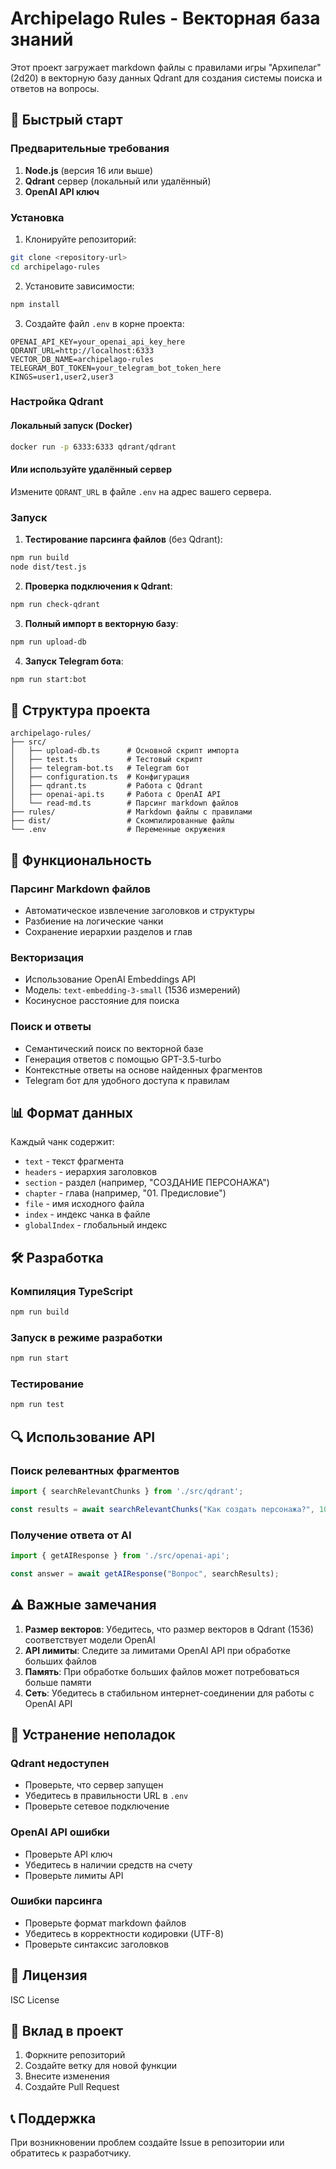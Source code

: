 # Archipelago Rules - Векторная база знаний

Этот проект загружает markdown файлы с правилами игры "Архипелаг" (2d20) в векторную базу данных Qdrant для создания системы поиска и ответов на вопросы.

## 🚀 Быстрый старт

### Предварительные требования

1. **Node.js** (версия 16 или выше)
2. **Qdrant** сервер (локальный или удалённый)
3. **OpenAI API ключ**

### Установка

1. Клонируйте репозиторий:
```bash
git clone <repository-url>
cd archipelago-rules
```

2. Установите зависимости:
```bash
npm install
```

3. Создайте файл `.env` в корне проекта:
```env
OPENAI_API_KEY=your_openai_api_key_here
QDRANT_URL=http://localhost:6333
VECTOR_DB_NAME=archipelago-rules
TELEGRAM_BOT_TOKEN=your_telegram_bot_token_here
KINGS=user1,user2,user3
```

### Настройка Qdrant

#### Локальный запуск (Docker)
```bash
docker run -p 6333:6333 qdrant/qdrant
```

#### Или используйте удалённый сервер
Измените `QDRANT_URL` в файле `.env` на адрес вашего сервера.

### Запуск

1. **Тестирование парсинга файлов** (без Qdrant):
```bash
npm run build
node dist/test.js
```

2. **Проверка подключения к Qdrant**:
```bash
npm run check-qdrant
```

3. **Полный импорт в векторную базу**:
```bash
npm run upload-db
```

4. **Запуск Telegram бота**:
```bash
npm run start:bot
```

## 📁 Структура проекта

```
archipelago-rules/
├── src/
│   ├── upload-db.ts      # Основной скрипт импорта
│   ├── test.ts           # Тестовый скрипт
│   ├── telegram-bot.ts   # Telegram бот
│   ├── configuration.ts  # Конфигурация
│   ├── qdrant.ts         # Работа с Qdrant
│   ├── openai-api.ts     # Работа с OpenAI API
│   └── read-md.ts        # Парсинг markdown файлов
├── rules/                # Markdown файлы с правилами
├── dist/                 # Скомпилированные файлы
└── .env                  # Переменные окружения
```

## 🔧 Функциональность

### Парсинг Markdown файлов
- Автоматическое извлечение заголовков и структуры
- Разбиение на логические чанки
- Сохранение иерархии разделов и глав

### Векторизация
- Использование OpenAI Embeddings API
- Модель: `text-embedding-3-small` (1536 измерений)
- Косинусное расстояние для поиска

### Поиск и ответы
- Семантический поиск по векторной базе
- Генерация ответов с помощью GPT-3.5-turbo
- Контекстные ответы на основе найденных фрагментов
- Telegram бот для удобного доступа к правилам

## 📊 Формат данных

Каждый чанк содержит:
- `text` - текст фрагмента
- `headers` - иерархия заголовков
- `section` - раздел (например, "СОЗДАНИЕ ПЕРСОНАЖА")
- `chapter` - глава (например, "01. Предисловие")
- `file` - имя исходного файла
- `index` - индекс чанка в файле
- `globalIndex` - глобальный индекс

## 🛠️ Разработка

### Компиляция TypeScript
```bash
npm run build
```

### Запуск в режиме разработки
```bash
npm run start
```

### Тестирование
```bash
npm run test
```

## 🔍 Использование API

### Поиск релевантных фрагментов
```typescript
import { searchRelevantChunks } from './src/qdrant';

const results = await searchRelevantChunks("Как создать персонажа?", 10);
```

### Получение ответа от AI
```typescript
import { getAIResponse } from './src/openai-api';

const answer = await getAIResponse("Вопрос", searchResults);
```

## ⚠️ Важные замечания

1. **Размер векторов**: Убедитесь, что размер векторов в Qdrant (1536) соответствует модели OpenAI
2. **API лимиты**: Следите за лимитами OpenAI API при обработке больших файлов
3. **Память**: При обработке больших файлов может потребоваться больше памяти
4. **Сеть**: Убедитесь в стабильном интернет-соединении для работы с OpenAI API

## 🐛 Устранение неполадок

### Qdrant недоступен
- Проверьте, что сервер запущен
- Убедитесь в правильности URL в `.env`
- Проверьте сетевое подключение

### OpenAI API ошибки
- Проверьте API ключ
- Убедитесь в наличии средств на счету
- Проверьте лимиты API

### Ошибки парсинга
- Проверьте формат markdown файлов
- Убедитесь в корректности кодировки (UTF-8)
- Проверьте синтаксис заголовков

## 📝 Лицензия

ISC License

## 🤝 Вклад в проект

1. Форкните репозиторий
2. Создайте ветку для новой функции
3. Внесите изменения
4. Создайте Pull Request

## 📞 Поддержка

При возникновении проблем создайте Issue в репозитории или обратитесь к разработчику.